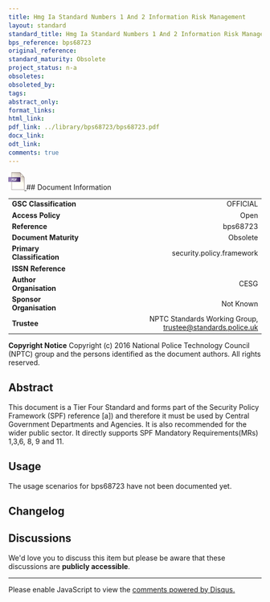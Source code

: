 ```yaml
---
title: Hmg Ia Standard Numbers 1 And 2 Information Risk Management
layout: standard
standard_title: Hmg Ia Standard Numbers 1 And 2 Information Risk Management
bps_reference: bps68723
original_reference: 
standard_maturity: Obsolete
project_status: n-a
obsoletes: 
obsoleted_by: 
tags: 
abstract_only:
format_links:
html_link: 
pdf_link: ../library/bps68723/bps68723.pdf
docx_link: 
odt_link: 
comments: true
---
```



<a target="_blank" href="../library/bps68723/bps68723.pdf">
    <img src="../images/pdf@0.5x.png" alt="pdf link" title="pdf link" style="max-height:35px;">
</a>
## Document Information

|||
| :------- | ------: |
| **GSC Classification**     | OFFICIAL |
| **Access Policy**          | Open |
| **Reference**              | bps68723  |
| **Document Maturity**      | Obsolete |
| **Primary Classification** | security.policy.framework |
| **ISSN Reference**         |  |
| **Author Organisation**    |CESG|
| **Sponsor Organisation**   |Not Known|
| **Trustee**                | NPTC Standards Working Group, <a href="mailto:trustee@standards.police.uk?subject=bps68723 Hmg Ia Standard Numbers 1 And 2 Information Risk Management">trustee@standards.police.uk |

**Copyright Notice**
Copyright (c) 2016 National Police Technology Council (NPTC) group and the persons identified as the document authors. All rights reserved.

## Abstract
This document is a Tier Four Standard and forms part of the Security Policy Framework (SPF) reference [a]) and therefore it must be used by Central Government  Departments  and  Agencies. 
    It is also recommended for the wider public sector. It directly supports SPF Mandatory Requirements(MRs) 1,3,6, 8, 9 and 11.
        
## Usage
The usage scenarios for bps68723 have not been documented yet.

## Changelog


## Discussions
We'd love you to discuss this item but please be aware that these discussions are **publicly accessible**.
<hr>
<div id="disqus_thread"></div>

<script>

/**
*  RECOMMENDED CONFIGURATION VARIABLES: EDIT AND UNCOMMENT THE SECTION BELOW TO INSERT DYNAMIC VALUES FROM YOUR PLATFORM OR CMS.
*  LEARN WHY DEFINING THESE VARIABLES IS IMPORTANT: https://disqus.com/admin/universalcode/#configuration-variables*/
/*
var disqus_config = function () {
this.page.url = PAGE_URL;  // Replace PAGE_URL with your page's canonical URL variable
this.page.identifier = PAGE_IDENTIFIER; // Replace PAGE_IDENTIFIER with your page's unique identifier variable
};
*/
(function() { // DON'T EDIT BELOW THIS LINE
var d = document, s = d.createElement('script');
s.src = 'https://nptcstandards.disqus.com/embed.js';
s.setAttribute('data-timestamp', +new Date());
(d.head || d.body).appendChild(s);
})();
</script>
<noscript>Please enable JavaScript to view the <a href="https://disqus.com/?ref_noscript">comments powered by Disqus.</a></noscript>


